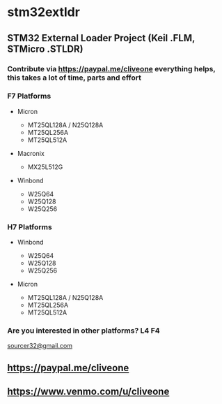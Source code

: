 # stm32extldr
## STM32 External Loader Project (Keil .FLM, STMicro .STLDR)
### Contribute via   https://paypal.me/cliveone  everything helps, this takes a lot of time, parts and effort

### F7 Platforms

 * Micron
   * MT25QL128A / N25Q128A
   * MT25QL256A
   * MT25QL512A
 
  * Macronix
    * MX25L512G

  * Winbond
    * W25Q64
    * W25Q128
    * W25Q256
 
### H7 Platforms

 * Winbond
   * W25Q64
   * W25Q128
   * W25Q256

 * Micron
   * MT25QL128A / N25Q128A
   * MT25QL256A
   * MT25QL512A

### Are you interested in other platforms? L4 F4
 
 sourcer32@gmail.com
 
 ## https://paypal.me/cliveone
 
 ## https://www.venmo.com/u/cliveone
